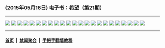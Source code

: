 ### (2015年05月16日) 电子书：希望（第21期）

---

<img src="http://qikan.minghui.org/mhqkpage/qikanimage/2015/05/15/xw-21-read-online1.png"/> 

<img src="http://qikan.minghui.org/mhqkpage/qikanimage/2015/05/15/xw-21-read-online2.png"/> 

<img src="http://qikan.minghui.org/mhqkpage/qikanimage/2015/05/15/xw-21-read-online3.png"/> 

<img src="http://qikan.minghui.org/mhqkpage/qikanimage/2015/05/15/xw-21-read-online4.png"/> 

<img src="http://qikan.minghui.org/mhqkpage/qikanimage/2015/05/15/xw-21-read-online5.png"/> 

<img src="http://qikan.minghui.org/mhqkpage/qikanimage/2015/05/15/xw-21-read-online6.png"/> 

<img src="http://qikan.minghui.org/mhqkpage/qikanimage/2015/05/15/xw-21-read-online7.png"/> 

<img src="http://qikan.minghui.org/mhqkpage/qikanimage/2015/05/15/xw-21-read-online8.png"/> 

<img src="http://qikan.minghui.org/mhqkpage/qikanimage/2015/05/15/xw-21-read-online9.png"/> 

<img src="http://qikan.minghui.org/mhqkpage/qikanimage/2015/05/15/xw-21-read-online10.png"/> 

<img src="http://qikan.minghui.org/mhqkpage/qikanimage/2015/05/15/xw-21-read-online11.png"/> 

<img src="http://qikan.minghui.org/mhqkpage/qikanimage/2015/05/15/xw-21-read-online12.png"/> 

<img src="http://qikan.minghui.org/mhqkpage/qikanimage/2015/05/15/xw-21-read-online13.png"/> 

<img src="http://qikan.minghui.org/mhqkpage/qikanimage/2015/05/15/xw-21-read-online14.png"/> 

<img src="http://qikan.minghui.org/mhqkpage/qikanimage/2015/05/15/xw-21-read-online15.png"/> 

<img src="http://qikan.minghui.org/mhqkpage/qikanimage/2015/05/15/xw-21-read-online16.png"/> 

<img src="http://qikan.minghui.org/mhqkpage/qikanimage/2015/05/15/xw-21-read-online17.png"/> 

<img src="http://qikan.minghui.org/mhqkpage/qikanimage/2015/05/15/xw-21-read-online18.png"/> 

<img src="http://qikan.minghui.org/mhqkpage/qikanimage/2015/05/15/xw-21-read-online19.png"/> 

<img src="http://qikan.minghui.org/mhqkpage/qikanimage/2015/05/15/xw-21-read-online20.png"/> 

<img src="http://qikan.minghui.org/mhqkpage/qikanimage/2015/05/15/xw-21-read-online21.png"/> 

<img src="http://qikan.minghui.org/mhqkpage/qikanimage/2015/05/15/xw-21-read-online22.png"/> 

<img src="http://qikan.minghui.org/mhqkpage/qikanimage/2015/05/15/xw-21-read-online23.png"/> 



---

#### [首页](../../../..) &nbsp;|&nbsp; [禁闻聚合](https://github.com/gfw-breaker/banned-news) &nbsp;|&nbsp; [手把手翻墙教程](https://github.com/gfw-breaker/guides) 